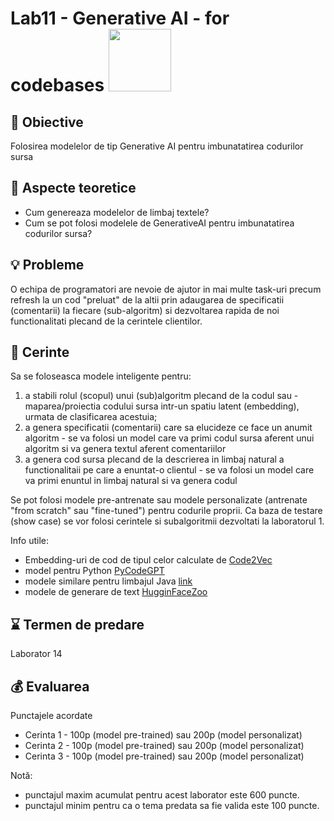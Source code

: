 # Lab11 - Generative AI - for codebases  <img src="genAIcode.png" width="100">



## :microscope: Obiective 

Folosirea modelelor de tip Generative AI pentru imbunatatirea codurilor sursa

## :book:  Aspecte teoretice

- Cum genereaza modelelor de limbaj textele?
- Cum se pot folosi modelele de GenerativeAI pentru imbunatatirea codurilor sursa?

## :bulb: Probleme


O echipa de programatori are nevoie de ajutor in mai multe task-uri precum refresh la un cod "preluat" de la altii prin adaugarea de specificatii (comentarii) la fiecare (sub-algoritm) si dezvoltarea rapida de noi functionalitati plecand de la cerintele clientilor.

## :memo:  Cerinte 
Sa se foloseasca modele inteligente pentru:
1. a stabili rolul (scopul) unui (sub)algoritm plecand de la codul sau - maparea/proiectia codului sursa intr-un spatiu latent (embedding), urmata de clasificarea acestuia;
2. a genera specificatii (comentarii) care sa elucideze ce face un anumit algoritm - se va folosi un model care va primi codul sursa aferent unui algoritm si va genera textul aferent comentariilor
3. a genera cod sursa plecand de la descrierea in limbaj natural a functionalitaii pe care a enuntat-o clientul - se va folosi un model care va primi enuntul in limbaj natural si va genera codul

Se pot folosi modele pre-antrenate sau modele personalizate (antrenate "from scratch" sau "fine-tuned") pentru codurile proprii.
Ca baza de testare (show case) se vor folosi cerintele si subalgoritmii dezvoltati la laboratorul 1.

Info utile:
- Embedding-uri de cod de tipul celor calculate de [Code2Vec](https://code2vec.org/)
- model pentru Python [PyCodeGPT](https://github.com/microsoft/PyCodeGPT/blob/main/README.md)
- modele similare pentru limbajul Java [link](https://github.com/agemagician/CodeTrans/blob/main/prediction/single%20task/code%20comment%20generation/base_model.ipynb)
- modele de generare de text [HugginFaceZoo](https://huggingface.co/models?pipeline_tag=text-generation&sort=trending)

## :hourglass: Termen de predare 
Laborator 14 

## :moneybag: Evaluarea

Punctajele acordate
- Cerinta 1 - 100p (model pre-trained) sau 200p (model personalizat)
- Cerinta 2 - 100p (model pre-trained) sau 200p (model personalizat)
- Cerinta 3 - 100p (model pre-trained) sau 200p (model personalizat)


Notă: 
- punctajul maxim acumulat pentru acest laborator este 600 puncte.
- punctajul minim pentru ca o tema predata sa fie valida este 100 puncte.  



